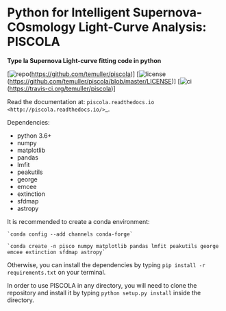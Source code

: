 # Python for Intelligent Supernova-COsmology Light-Curve Analysis: PISCOLA

**Type Ia Supernova Light-curve fitting code in python**


[![repo](https://img.shields.io/badge/GitHub-temuller%2Fpiscola-blue.svg?style=flat)(https://github.com/temuller/piscola)]
[![license](http://img.shields.io/badge/license-MIT-blue.svg?style=flat)(https://github.com/temuller/piscola/blob/master/LICENSE)]
[![ci](http://img.shields.io/travis/temuller/piscola/master.svg?style=flat)(https://travis-ci.org/temuller/piscola)]


Read the documentation at: `piscola.readthedocs.io <http://piscola.readthedocs.io/>`_.

Dependencies:
  - python 3.6+
  - numpy
  - matplotlib
  - pandas
  - lmfit
  - peakutils
  - george
  - emcee
  - extinction
  - sfdmap
  - astropy
  
It is recommended to create a conda environment:

	`conda config --add channels conda-forge`

	`conda create -n pisco numpy matplotlib pandas lmfit peakutils george emcee extinction sfdmap astropy`

Otherwise, you can install the dependencies by typing `pip install -r requirements.txt` on your terminal.


In order to use PISCOLA in any directory, you will need to clone the repository and install it by typing `python setup.py install` inside the directory.
